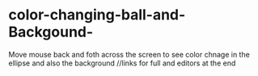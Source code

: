 # color-changing-ball-and-Backgound-

Move mouse back and foth across the screen to see color chnage in the ellipse and also the background
//links for full and editors at the end 
